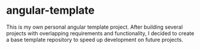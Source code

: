 # angular-template
This is my own personal angular template project. After building several projects with overlapping requirements and functionality,
I decided to create a base template repository to speed up development on future projects.
